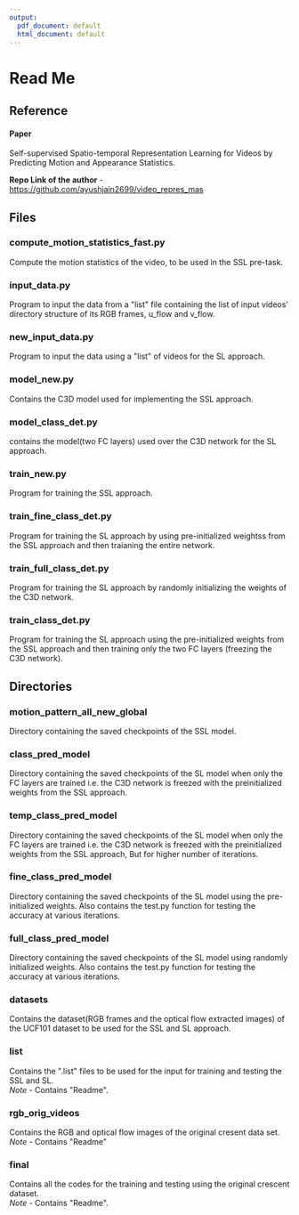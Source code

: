 ```yaml
---
output:
  pdf_document: default
  html_document: default
---
```

Read Me
===========================

## Reference 
#### **Paper**  
Self-supervised Spatio-temporal Representation Learning for Videos
by Predicting Motion and Appearance Statistics. 

**Repo Link of the author** - https://github.com/ayushjain2699/video_repres_mas  

## Files 

### compute_motion_statistics_fast.py 
Compute the motion statistics of the video, to be used in the SSL pre-task. 

### input_data.py 
Program to input the data from a "list" file containing the list of input videos' directory structure of its RGB frames, u_flow and v_flow. 

### new_input_data.py 
Program to input the data using a "list" of videos for the SL approach. 

### model_new.py 
Contains the C3D model used for implementing the SSL approach. 

### model_class_det.py 
contains the model(two FC layers) used over the C3D network for the SL approach. 

### train_new.py 
Program for training the SSL approach. 

### train_fine_class_det.py 
Program for training the SL approach by using pre-initialized weightss from the SSL approach and then traianing the entire network. 

### train_full_class_det.py 
Program for training the SL approach by randomly initializing the weights of the C3D network. 

### train_class_det.py 
Program for training the SL approach using the pre-initialized weights from the SSL approach and then training only the two FC layers (freezing the C3D network). 

## Directories  

### motion_pattern_all_new_global 
Directory containing the saved checkpoints of the SSL model. 

### class_pred_model 
Directory containing the saved checkpoints of the SL model when only the FC layers are trained i.e. the C3D network is freezed with the preinitialized weights from the SSL approach. 

### temp_class_pred_model 
Directory containing the saved checkpoints of the SL model when only the FC layers are trained i.e. the C3D network is freezed with the preinitialized weights from the SSL approach, But for higher number of iterations. 

### fine_class_pred_model 
Directory containing the saved checkpoints of the SL model using the pre-initialized weights. 
Also contains the test.py function for testing the accuracy at various iterations. 

### full_class_pred_model 
Directory containing the saved checkpoints of the SL model using randomly initialized weights. 
Also contains the test.py function for testing the accuracy at various iterations. 

### datasets 
Contains the dataset(RGB frames and the optical flow extracted images) of the UCF101 dataset to be used for the SSL and SL approach. 

### list
Contains the ".list" files to be used for the input for training and testing the SSL and SL.  
*Note* - Contains "Readme".  

### rgb_orig_videos  
Contains the RGB and optical flow images of the original cresent data set.  
*Note* - Contains "Readme"  

### final  
Contains all the codes for the training and testing using the original crescent dataset.  
*Note* - Contains "Readme".  